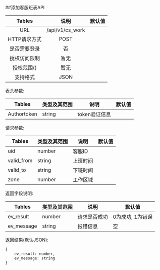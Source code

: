 ##添加客服班表API


|  Tables  |       说明        | 默认值  |
| :------: | :-------------: | :--: |
|   URL    | /api/v1/cs_work |      |
| HTTP请求方式 |      POST       |      |
|  是否需要登录  |        否        |      |
|  授权访问限制  |       暂无        |      |
|  授权范围()  |       暂无        |      |
|   支持格式   |      JSON       |      |


表头参数:

| Tables      | 类型及其范围 | 说明        | 默认值  |
| ----------- | ------ | --------- | ---- |
| Authortoken | string | token验证信息 |      |

请求参数:


| Tables     | 类型及其范围 | 说明   | 默认值  |
| ---------- | ------ | ---- | ---- |
| uid        | number | 客服ID |      |
| valid_from | string | 上班时间 |      |
| valid_to   | string | 下班时间 |      |
| zone       | number | 工作区域 |      |




返回字段说明:

| Tables     | 类型及其范围 | 说明     | 默认值        |
| ---------- | ------ | ------ | ---------- |
| ev_result  | number | 请求是否成功 | 0为成功, 1为错误 |
| ev_message | string | 报错信息   | 空          |

返回结果(默认JSON):
```
{
    ev_result: number,
    ev_message: string
}
```
